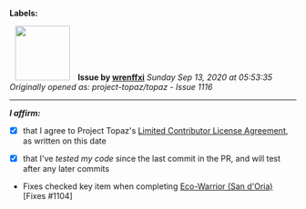**Labels:**



<a href="https://github.com/wrenffxi"><img src="https://avatars1.githubusercontent.com/u/21246949?v=4" width="96" height="96" hspace="10"></img></a> **Issue by [wrenffxi](https://github.com/wrenffxi)**
_Sunday Sep 13, 2020 at 05:53:35_
_Originally opened as: project-topaz/topaz - Issue 1116_

----

<!-- place 'x' mark between square [] brackets to affirm: -->
**_I affirm:_**
- [x] that I agree to Project Topaz's [Limited Contributor License Agreement](http://project-topaz.com/blob/release/CONTRIBUTOR_AGREEMENT.md), as written on this date
- [x] that I've _tested my code_ since the last commit in the PR, and will test after any later commits

* Fixes checked key item when completing [Eco-Warrior (San d'Oria)](https://ffxiclopedia.fandom.com/wiki/Eco-Warrior_(San_d%27Oria)) [Fixes #1104]
